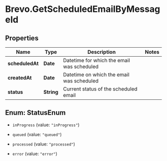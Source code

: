 # Brevo.GetScheduledEmailByMessageId

## Properties
Name | Type | Description | Notes
------------ | ------------- | ------------- | -------------
**scheduledAt** | **Date** | Datetime for which the email was scheduled | 
**createdAt** | **Date** | Datetime on which the email was scheduled | 
**status** | **String** | Current status of the scheduled email | 


<a name="StatusEnum"></a>
## Enum: StatusEnum


* `inProgress` (value: `"inProgress"`)

* `queued` (value: `"queued"`)

* `processed` (value: `"processed"`)

* `error` (value: `"error"`)




